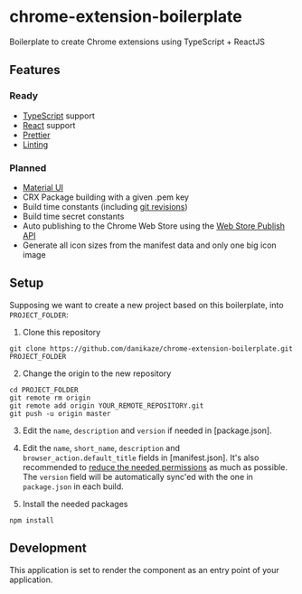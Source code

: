 # chrome-extension-boilerplate

Boilerplate to create Chrome extensions using TypeScript + ReactJS

## Features

### Ready

- [TypeScript](https://www.typescriptlang.org/) support
- [React](https://reactjs.org/) support
- [Prettier](https://prettier.io/)
- [Linting](https://palantir.github.io/tslint/)

### Planned

- [Material UI](https://material-ui.com/)
- CRX Package building with a given .pem key
- Build time constants (including [git revisions](https://www.npmjs.com/package/git-revision-webpack-plugin))
- Build time secret constants
- Auto publishing to the Chrome Web Store using the [Web Store Publish API](https://developer.chrome.com/webstore/using_webstore_api)
- Generate all icon sizes from the manifest data and only one big icon image

## Setup

Supposing we want to create a new project based on this boilerplate, into `PROJECT_FOLDER`:

1. Clone this repository

```
git clone https://github.com/danikaze/chrome-extension-boilerplate.git PROJECT_FOLDER
```

2. Change the origin to the new repository

```
cd PROJECT_FOLDER
git remote rm origin
git remote add origin YOUR_REMOTE_REPOSITORY.git
git push -u origin master
```

3. Edit the `name`, `description` and `version` if needed in [package.json].

4. Edit the `name`, `short_name`, `description` and `browser_action.default_title` fields in [manifest.json]. It's also recommended to [reduce the needed permissions](https://developer.chrome.com/extensions/declare_permissions) as much as possible. The `version` field will be automatically sync'ed with the one in `package.json` in each build.

5. Install the needed packages

```
npm install
```

## Development

This application is set to render the [<App>](src/components/app.tsx) component as an entry point of your application.
